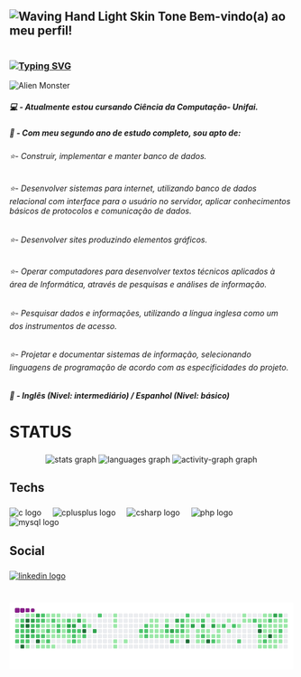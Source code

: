 ## <img src="https://raw.githubusercontent.com/Tarikul-Islam-Anik/Animated-Fluent-Emojis/master/Emojis/Hand%20gestures/Waving%20Hand%20Light%20Skin%20Tone.png" alt="Waving Hand Light Skin Tone" width="25" height="25" /> Bem-vindo(a) ao meu perfil!


#
 


### <a href="https://git.io/typing-svg"><img src="https://readme-typing-svg.demolab.com?font=Fira+Code&pause=1000&color=AD09F7&width=435&lines=Eu+sou+Claudio+Matheus+-+%F0%9F%A7%91%F0%9F%8F%BB%E2%80%8D" alt="Typing SVG" /></a>
<img src="https://raw.githubusercontent.com/Tarikul-Islam-Anik/Animated-Fluent-Emojis/master/Emojis/Smilies/Alien%20Monster.png" alt="Alien Monster" width="25" height="25" />

##### 💻 - Atualmente estou cursando Ciência da Computação- Unifai. 

##### 📑 - Com meu segundo ano de estudo completo, sou apto de: 

###### ⭐- Construir, implementar e manter banco de dados. 

###### ⭐- Desenvolver sistemas para internet, utilizando banco de dados relacional com interface para o usuário no servidor, aplicar conhecimentos básicos de protocolos e comunicação de dados.

###### ⭐- Desenvolver sites produzindo elementos gráficos. 

###### ⭐- Operar computadores para desenvolver textos técnicos aplicados à área de Informática, através de pesquisas e análises de informação. 

###### ⭐- Pesquisar dados e informações, utilizando a língua inglesa como um dos instrumentos de acesso.

###### ⭐- Projetar e documentar sistemas de informação, selecionando linguagens de programação de acordo com as especificidades do projeto.

##### 👅 - Inglês (Nivel: intermediário) / Espanhol (Nivel: básico)

<h1 align="left">STATUS</h1>

###

<div align="center">
  <img src="https://github-readme-stats.vercel.app/api?username=ClaudioMatheusDev&hide_title=false&hide_rank=false&show_icons=true&include_all_commits=true&count_private=true&disable_animations=false&theme=material-palenight&locale=pt-br&hide_border=false&order=1" height="150" alt="stats graph"  />
  <img src="https://github-readme-stats.vercel.app/api/top-langs?username=ClaudioMatheusDev&locale=pt-br&hide_title=false&layout=compact&card_width=320&langs_count=5&theme=material-palenight&hide_border=false&order=2" height="150" alt="languages graph"  />
  <img src="https://github-readme-activity-graph.vercel.app/graph?username=ClaudioMatheusDev&radius=16&theme=material-palenight&area=true&order=5" height="300" alt="activity-graph graph"  />
</div>

###

<h2 align="left">Techs</h2>

###

<div align="left">
  <img src="https://cdn.jsdelivr.net/gh/devicons/devicon/icons/c/c-original.svg" height="40" alt="c logo"  />
  <img width="12" />
  <img src="https://cdn.jsdelivr.net/gh/devicons/devicon/icons/cplusplus/cplusplus-original.svg" height="40" alt="cplusplus logo"  />
  <img width="12" />
  <img src="https://cdn.jsdelivr.net/gh/devicons/devicon/icons/csharp/csharp-original.svg" height="40" alt="csharp logo"  />
  <img width="12" />
  <img src="https://cdn.jsdelivr.net/gh/devicons/devicon/icons/php/php-original.svg" height="40" alt="php logo"  />
  <img width="12" />
  <img src="https://cdn.jsdelivr.net/gh/devicons/devicon/icons/mysql/mysql-original.svg" height="40" alt="mysql logo"  />
</div>

###

<h2 align="left">Social</h2>

###

<div align="left">
  <a href="www.linkedin.com/in/claudio-matheus-814420278" target="_blank">
    <img src="https://raw.githubusercontent.com/maurodesouza/profile-readme-generator/master/src/assets/icons/social/linkedin/default.svg" width="52" height="40" alt="linkedin logo"  />
  </a>
</div>

###

# ![snake gif](https://github.com/ClaudioMatheusDev/ClaudioMatheusDev/blob/output/github-contribution-grid-snake.gif)
